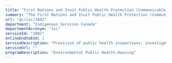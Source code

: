 ```yaml
---
title: "First Nations and Inuit Public Health Protection (Communicable and Environmental): Environmental Health Direct Service Delivery"
summary: "The First Nations and Inuit Public Health Protection (Communicable and Environmental): Environmental Health Direct Service Delivery service from Indigenous Services Canada is available end-to-end online, according to the GC Service Inventory."
url: "gc/isc/1802"
department: "Indigenous Services Canada"
departmentAcronym: "isc"
serviceId: "1802"
onlineEndtoEnd: 1
serviceDescription: "Provision of public health inspections; investigations, monitoring and surveillance to prevent and control foodborne (e.g., salmonella), waterborne (e.g., E. coli), and vector borne (e.g., West Nile Virus, rabies) environmental communicable diseases, as well as provision of engineering reviews of water infrastructure project proposals from a public health perspective."
serviceUrl: ""
programDescription: "Environmental Public Health,Housing"
---
```

